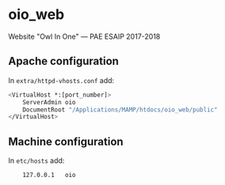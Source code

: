 # oio_web

Website "Owl In One" — PAE ESAIP 2017-2018

## Apache configuration 

In `extra/httpd-vhosts.conf` add:

```sh
<VirtualHost *:[port_number]>
	ServerAdmin oio
	DocumentRoot "/Applications/MAMP/htdocs/oio_web/public"
</VirtualHost>
```

## Machine configuration 

In `etc/hosts` add:

```sh
	127.0.0.1 	oio
```
